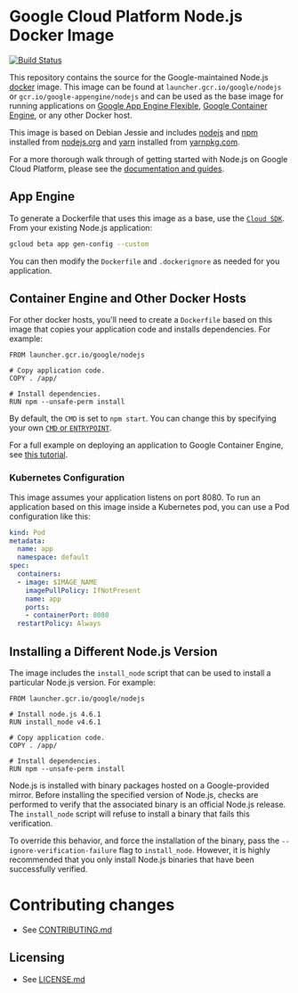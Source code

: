 # Google Cloud Platform Node.js Docker Image

[![Build Status](https://travis-ci.org/GoogleCloudPlatform/nodejs-docker.svg?branch=master)](https://travis-ci.org/GoogleCloudPlatform/nodejs-docker)

This repository contains the source for the Google-maintained Node.js [docker](https://docker.com) image.
This image can be found at `launcher.gcr.io/google/nodejs` or `gcr.io/google-appengine/nodejs` and can be used as the base image
for running applications on [Google App Engine Flexible](https://cloud.google.com/appengine),
[Google Container Engine](https://cloud.google.com/container-engine), or any other Docker host.

This image is based on Debian Jessie and includes [nodejs](https://nodejs.org) and [npm](https://npmjs.org) installed from [nodejs.org](http://nodejs.org/download/) and [yarn](https://yarnpkg.com) installed from [yarnpkg.com](https://yarnpkg.com).

For a more thorough walk through of getting started with Node.js on Google Cloud Platform, please see the [documentation and guides](https://cloud.google.com/nodejs).

## App Engine

To generate a Dockerfile that uses this image as a base, use the [`Cloud SDK`](https://cloud.google.com/sdk/gcloud/reference/beta/app/gen-config). From your existing Node.js application:
```bash
gcloud beta app gen-config --custom
```
You can then modify the `Dockerfile` and `.dockerignore` as needed for you application.

## Container Engine and Other Docker Hosts

For other docker hosts, you'll need to create a `Dockerfile` based on this image that copies your application code and installs dependencies. For example:

```docker
FROM launcher.gcr.io/google/nodejs

# Copy application code.
COPY . /app/

# Install dependencies.
RUN npm --unsafe-perm install
```

By default, the `CMD` is set to `npm start`. You can change this by specifying your own [`CMD` or `ENTRYPOINT`](http://docs.docker.com/engine/reference/builder/#cmd).

For a full example on deploying an application to Google Container Engine, see [this tutorial](https://cloud.google.com/nodejs/tutorials/bookshelf-on-container-engine).

### Kubernetes Configuration

This image assumes your application listens on port 8080.
To run an application based on this image inside a Kubernetes pod, you can use a Pod configuration like this:

```yaml
kind: Pod
metadata:
  name: app
  namespace: default
spec:
  containers:
  - image: $IMAGE_NAME
    imagePullPolicy: IfNotPresent
    name: app
    ports:
    - containerPort: 8080
  restartPolicy: Always
  ```

## Installing a Different Node.js Version

The image includes the `install_node` script that can be used to install a particular Node.js version. For example:

```docker
FROM launcher.gcr.io/google/nodejs

# Install node.js 4.6.1
RUN install_node v4.6.1

# Copy application code.
COPY . /app/

# Install dependencies.
RUN npm --unsafe-perm install
```

Node.js is installed with binary packages hosted on a Google-provided mirror.  Before installing the specified version of Node.js, checks are performed to verify that the associated binary is an official Node.js release.  The `install_node` script will refuse to install a binary that fails this verification.

To override this behavior, and force the installation of the binary, pass the `--ignore-verification-failure` flag to `install_node`.  However, it is highly recommended that you only install Node.js binaries that have been successfully verified.

# Contributing changes

* See [CONTRIBUTING.md](CONTRIBUTING.md)

## Licensing

* See [LICENSE.md](LICENSE)
